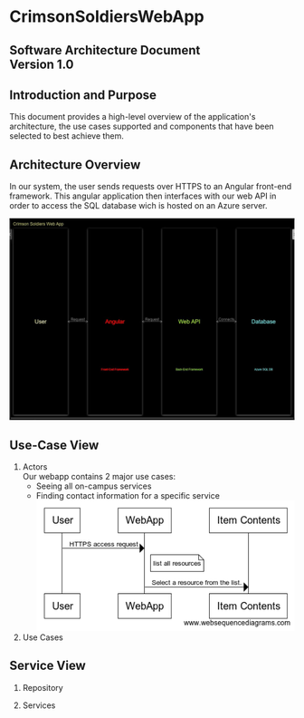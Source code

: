 # CrimsonSoldiersWebApp
**Software Architecture Document**  
**Version 1.0**  
-----------------------------------

## Introduction and Purpose
This document provides a high-level overview of the application's architecture, the use cases supported and components that have been selected to best achieve them. 

## Architecture Overview 

In our system, the user sends requests over HTTPS to an Angular front-end framework. This angular application then interfaces with our web API in order to access the SQL database wich is hosted on an Azure server.

![System Flow Diagram](https://github.com/IUS-CS/s20-project-crimson-soldiers/blob/byoungWork/doc/System%20flow%20diagram.JPG)

## Use-Case View
1. Actors  
Our webapp contains 2 major use cases:
    - Seeing all on-campus services
    - Finding contact information for a specific service  
![Use-Case Diagram](https://github.com/IUS-CS/s20-project-crimson-soldiers/blob/byoungWork/doc/use-case.png)
2. Use Cases  


## Service View 
1. Repository

2. Services




